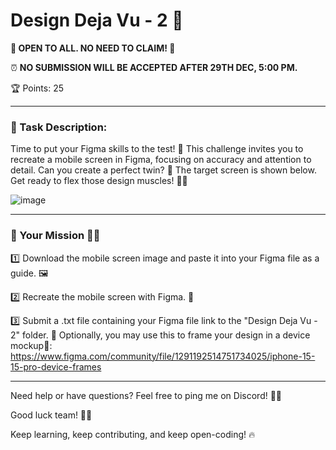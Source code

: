 # Design Deja Vu - 2 👀

**🚀 OPEN TO ALL. NO NEED TO CLAIM! 🚀**

⏰ **NO SUBMISSION WILL BE ACCEPTED AFTER 29TH DEC, 5:00 PM.**

🏆 Points: 25

---

### 🎯 Task Description:

Time to put your Figma skills to the test! 💪 This challenge invites you to recreate a mobile screen in Figma, focusing on accuracy and attention to detail. Can you create a perfect twin? 🤔 The target screen is shown below. Get ready to flex those design muscles! 🏋️‍♀️

![image](https://github.com/user-attachments/assets/39bd86e7-d705-4bb3-bd72-edf4b118b100)



---

### 🎯 Your Mission 🕵️‍♂️
1️⃣ Download the mobile screen image and paste it into your Figma file as a guide. 🖼️

2️⃣ Recreate the mobile screen with Figma. 🎨

3️⃣ Submit a .txt file containing your Figma file link to the "Design Deja Vu - 2" folder. 📂
Optionally, you may use this to frame your design in a device mockup📱: https://www.figma.com/community/file/1291192514751734025/iphone-15-15-pro-device-frames 

---

Need help or have questions? Feel free to ping me on Discord! 💬💡

Good luck team! 💪🔥

Keep learning, keep contributing, and keep open-coding! 🔥
